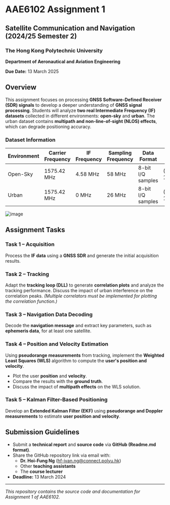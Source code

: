# AAE6102 Assignment 1

## Satellite Communication and Navigation (2024/25 Semester 2)

### The Hong Kong Polytechnic University  
**Department of Aeronautical and Aviation Engineering**  

**Due Date:** 13 March 2025  

## Overview  
This assignment focuses on processing **GNSS Software-Defined Receiver (SDR) signals** to develop a deeper understanding of **GNSS signal processing**. Students will analyze **two real Intermediate Frequency (IF) datasets** collected in different environments: **open-sky** and **urban**. The urban dataset contains **multipath and non-line-of-sight (NLOS) effects**, which can degrade positioning accuracy.

### Dataset Information  

| Environment | Carrier Frequency | IF Frequency | Sampling Frequency | Data Format | Ground Truth Coordinates | Data Length | Collection Date (UTC) |
|------------|------------------|--------------|-------------------|------------|-----------------------|------------|-----------------|
| Open-Sky  | 1575.42 MHz | 4.58 MHz | 58 MHz | 8-bit I/Q samples | (22.328444770087565, 114.1713630049711) | 90 seconds | 14/10/2021 12.21pm|
| Urban     | 1575.42 MHz | 0 MHz | 26 MHz | 8-bit I/Q samples | (22.3198722, 114.209101777778) | 90 seconds | 07/06/2019 04.49am |

![image](https://github.com/IPNL-POLYU/AAE6102-assignments/blob/main/Picture1.png)

## Assignment Tasks  

### **Task 1 – Acquisition**  
Process the **IF data** using a **GNSS SDR** and generate the initial acquisition results.

### **Task 2 – Tracking**  
Adapt the **tracking loop (DLL)** to generate **correlation plots** and analyze the tracking performance. Discuss the impact of urban interference on the correlation peaks. *(Multiple correlators must be implemented for plotting the correlation function.)*

### **Task 3 – Navigation Data Decoding**  
Decode the **navigation message** and extract key parameters, such as **ephemeris data**, for at least one satellite.

### **Task 4 – Position and Velocity Estimation**  
Using **pseudorange measurements** from tracking, implement the **Weighted Least Squares (WLS)** algorithm to compute the **user's position and velocity**.  
- Plot the user **position** and **velocity**.  
- Compare the results with the **ground truth**.  
- Discuss the impact of **multipath effects** on the WLS solution.

### **Task 5 – Kalman Filter-Based Positioning**  
Develop an **Extended Kalman Filter (EKF)** using **pseudorange and Doppler measurements** to estimate **user position and velocity**.

## Submission Guidelines  
- Submit a **technical report** and **source code** via **GitHub (Readme.md format)**.
- Share the GitHub repository link via email with:  
  - **Dr. Hoi-Fung Ng** (hf-ivan.ng@connect.polyu.hk)  
  - Other **teaching assistants**  
  - The **course lecturer**  
- **Deadline:** 13 March 2024  

---
*This repository contains the source code and documentation for Assignment 1 of AAE6102.*  
